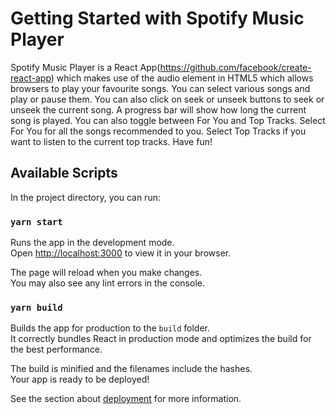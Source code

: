 # Getting Started with Spotify Music Player

Spotify Music Player is a React App(https://github.com/facebook/create-react-app) which makes use of the audio element in HTML5 which allows browsers to play your favourite songs. You can select various songs and play or pause them. You can
also click on seek or unseek buttons to seek or unseek the current song. A progress bar will show how long the current
song is played. You can also toggle between For You and Top Tracks. Select For You for all the songs recommended to you.
Select Top Tracks if you want to listen to the current top tracks. Have fun!

## Available Scripts

In the project directory, you can run:

### `yarn start`

Runs the app in the development mode.\
Open [http://localhost:3000](http://localhost:3000) to view it in your browser.

The page will reload when you make changes.\
You may also see any lint errors in the console.

### `yarn build`

Builds the app for production to the `build` folder.\
It correctly bundles React in production mode and optimizes the build for the best performance.

The build is minified and the filenames include the hashes.\
Your app is ready to be deployed!

See the section about [deployment](https://facebook.github.io/create-react-app/docs/deployment) for more information.